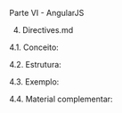 Parte VI - AngularJS

4. Directives.md

4.1. Conceito:

4.2. Estrutura:

4.3. Exemplo:

4.4. Material complementar:
